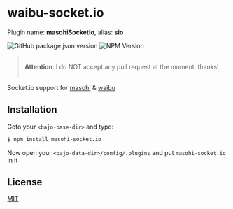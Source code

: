 # waibu-socket.io

Plugin name: **masohiSocketIo**, alias: **sio**

![GitHub package.json version](https://img.shields.io/github/package-json/v/ardhi/masohi-socket.io) ![NPM Version](https://img.shields.io/npm/v/masohi-socket.io)

> <br />**Attention**: I do NOT accept any pull request at the moment, thanks!<br /><br />

Socket.io support for [masohi](https://github.com/ardhi/masohi) & [waibu](https://github.com/ardhi/waibu)

## Installation

Goto your ```<bajo-base-dir>``` and type:

```bash
$ npm install masohi-socket.io
```

Now open your ```<bajo-data-dir>/config/.plugins``` and put ```masohi-socket.io``` in it

## License

[MIT](LICENSE)
